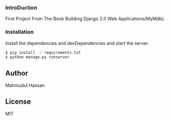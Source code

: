 ### IntroDuction
First Project From The Book Building Django 2.0 Web Applications(MyMdb).

### Installation

Install the dependencies and devDependencies and start the server.

```sh
$ pip install -r requirements.txt
$ python manage.py runserver
```

Author
----
Mahmudul Hassan

License
----
MIT
